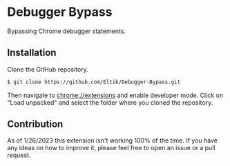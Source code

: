 # Debugger Bypass
Bypassing Chrome debugger statements.

## Installation
Clone the GitHub repository.
```bash
$ git clone https://github.com/Eltik/Debugger-Bypass.git
```
Then navigate to [chrome://extensions](chrome://extensions) and enable developer mode. Click on "Load unpacked" and select the folder where you cloned the repository.

## Contribution
As of 1/26/2023 this extension isn't working 100% of the time. If you have any ideas on how to improve it, please feel free to open an issue or a pull request.